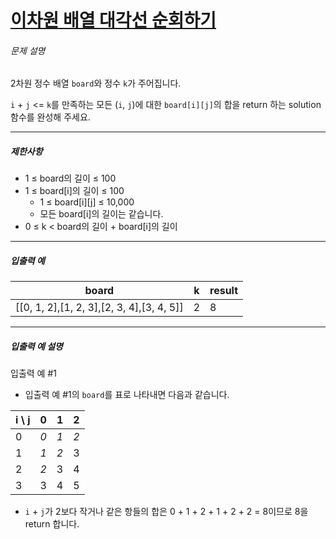 # [이차원 배열 대각선 순회하기](https://school.programmers.co.kr/learn/courses/30/lessons/181829)


###### 문제 설명


2차원 정수 배열 `board`와 정수 `k`가 주어집니다.


`i` \+ `j` \<\= `k`를 만족하는 모든 (`i`, `j`)에 대한 `board[i][j]`의 합을 return 하는 solution 함수를 완성해 주세요.




---


##### 제한사항


* 1 ≤ board의 길이 ≤ 100
* 1 ≤ board\[i]의 길이 ≤ 100
	+ 1 ≤ board\[i]\[j] ≤ 10,000
	+ 모든 board\[i]의 길이는 같습니다.
* 0 ≤ k \< board의 길이 \+ board\[i]의 길이




---


##### 입출력 예




| board | k | result |
| --- | --- | --- |
| \[\[0, 1, 2],\[1, 2, 3],\[2, 3, 4],\[3, 4, 5]] | 2 | 8 |




---


##### 입출력 예 설명


입출력 예 \#1


* 입출력 예 \#1의 `board`를 표로 나타내면 다음과 같습니다.




| i \\ j | 0 | 1 | 2 |
| --- | --- | --- | --- |
| 0 | *0* | *1* | *2* |
| 1 | *1* | *2* | 3 |
| 2 | *2* | 3 | 4 |
| 3 | 3 | 4 | 5 |


* `i` \+ `j`가 2보다 작거나 같은 항들의 합은 0 \+ 1 \+ 2 \+ 1 \+ 2 \+ 2 \= 8이므로 8을 return 합니다.



